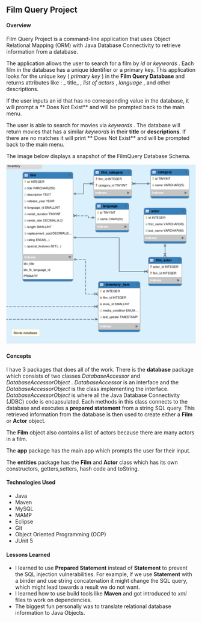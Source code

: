 ## Film Query Project

####  Overview

Film Query Project is a command-line application that uses Object Relational Mapping (ORM) with Java Database Connectivity to retrieve information from a database.

The application allows the user to search for a film by  _id_  or  _keywords_ . Each film in the database has a unique identifier or a primary key. This application looks for the unique key ( _primary key_ ) in the **Film Query Database** and returns attributes like :  _ title_ , _list of actors_ , _language_ , and other descriptions.

If the user inputs an id that has no corresponding value in the database, it will prompt a ** Does Not Exist** and will be prompted back to the main menu.

The user is able to search for movies via  _keywords_ . The database will return movies that has a similar  _keywords_  in their **title** or **descriptions**. If there are no matches it will print ** Does Not Exist** and will be prompted back to the main menu.



The image below displays a snapshot of the FilmQuery Database Schema.



![alt text](https://github.com/Ankitshah89/FilmQueryProject/blob/master/src/com/skilldistillery/filmquery/ERD/ERD.png )


#### Concepts

I have 3 packages that does all of the work. There is the **database** package which consists of two classes  _DatabaseAccessor_  and  _DatabaseAccessorObject_ .  _DatabaseAccessor_  is an interface and the  _DatabaseAccessorObject_  is the class implementing the interface.         
   _DatabaseAccessorObject_  is where all the Java Database Connectivity (JDBC) code is encapsulated. Each methods in this class connects to the database and executes a **prepared statement** from a string SQL query. This retrieved information from the database is then used to create either a **Film** or **Actor** object.
 
 The **Film** object also contains a list of actors because there are many actors in a film.
 
 The **app** package has the main app which prompts the user for their input.  
  
 The **entities** package has the **Film** and **Actor** class which has its own constructors, getters,setters, hash code and toString.

 
#### Technologies Used
* Java
* Maven
* MySQL
* MAMP
* Eclipse
* Git
* Object Oriented Programming (OOP)
* JUnit 5

#### Lessons Learned
* I learned to use **Prepared Statement** instead of **Statement** to prevent the SQL injection vulnerabilities. For example, if we use **Statement** with a binder and use string concatenation it might change the SQL query, which might lead towards a result we do not want.
* I learned how to use  build tools like **Maven** and got introduced to  _xml_  files to work on dependencies.
* The biggest fun personally was to translate relational database information to Java Objects.



